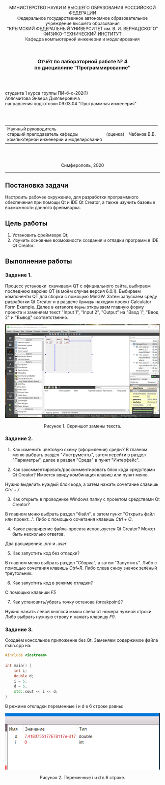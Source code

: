 <p align="center">МИНИСТЕРСТВО НАУКИ  И ВЫСШЕГО ОБРАЗОВАНИЯ РОССИЙСКОЙ ФЕДЕРАЦИИ<br>
Федеральное государственное автономное образовательное учреждение высшего образования<br>
"КРЫМСКИЙ ФЕДЕРАЛЬНЫЙ УНИВЕРСИТЕТ им. В. И. ВЕРНАДСКОГО"<br>
ФИЗИКО-ТЕХНИЧЕСКИЙ ИНСТИТУТ<br>
Кафедра компьютерной инженерии и моделирования</p>
<br>

<h3 align="center">Отчёт по лабораторной работе № 4<br> по дисциплине "Программирование"</h3>

<br>

<br>

<p>студента 1 курса группы ПИ-б-о-202(1)<br>
Аблямитова Энвера Диляверовича<br>
направления подготовки 09.03.04 "Программная инженерия"</p>

<br>

<br>

<table>
<tr><td>Научный руководитель<br> старший преподаватель кафедры<br> компьютерной инженерии и моделирования</td>
<td>(оценка)</td>
<td>Чабанов В.В.</td>
</tr>
</table>

<br>

<br>

<p align="center">Симферополь, 2020</p>
<hr>

## Постановка задачи

Настроить рабочее окружение, для разработки программного обеспечения при помощи Qt и IDE Qt Creator, а также изучить базовые возможности данного фреймворка.

## Цель работы

1. Установить фреймворк Qt;
2. Изучить основные возможности создания и отладки программ в IDE Qt Creator.

## Выполнение работы

### Задание 1.

Процесс установки: скачиваем QT с официального сайта, выбираем последнюю версию QT (в моём случае версия 6.0.1). Выбираем компоненты QT для сборки с помощью MinGW. Затем запускаем среду разработки Qt Creator и в разделе `Примеры` находим проект Calculator Form Example. Далее в каталоге `Формы` открываем главную форму проекта и заменяем текст "Input 1", "Input 2", "Output" на "Ввод 1", "Ввод 2" и "Вывод" соответственно.

![](icon/QT.png)<p align="center">
Рисунок 1. Скриншот замены текста.
  
### Задание 2.

1. Как изменить цветовую схему (оформление) среды?
В главном меню выбрать раздел "Инструменты", затем перейти в раздел "Параметры", далее в раздел "Среда" в пункт "Интерфейс".

2. Как закомментировать/раскомментировать блок кода средствами Qt Creator? Имеется ввиду комбинация клавиш или пункт меню.

Нужно выделить нуждый блок кода, а затем нажать сочетание славишь <em>Ctrl</em> + <em>/</em>.

3. Как открыть в проводнике Windows папку с проектом средствами Qt Creator?

В главном меню выбрать раздел "Файл", а затем пункт "Открыть файл или проект...". Либо с помощью сочетания клавишь <em>Ctrl</em> + <em>O</em>.

4. Какое расширение файла-проекта используется Qt Creator? Может быть несколько ответов.

Два расширения: <em>.pro</em> и <em>.user</em>

5. Как запустить код без отладки?

В главном меню выбрать раздел "Сборка", а затем "Запустить". Либо с помощью сочетания клавишь <em>Ctrl</em>+<em>R</em>. Либо слева снизу значок зелёный треугольник. 

6. Как запустить код в режиме отладки? 

С помощью клавиши <em>F5</em>

7. Как установить/убрать точку останова (breakpoint)?

Нужно нажать левой кнопкой мыши слева от номера нужной строки. Либо выбрать нужную строку и нажать клавишу <em>F9</em>.

### Задание 3.

Создаём консольное приложение без Qt. Заменяем содержимое файла main.cpp на:

```C++
#include <iostream>
 
int main() {
    int i;
    double d;
    i = 5;
    d = 5;
    std::cout << i << d;
}
```

В режиме откладки переменные i и d в 6 строке равны:

![](icon/line6.png)

<p align="center">Рисунок 2. Переменные i и d в 6 строке.


